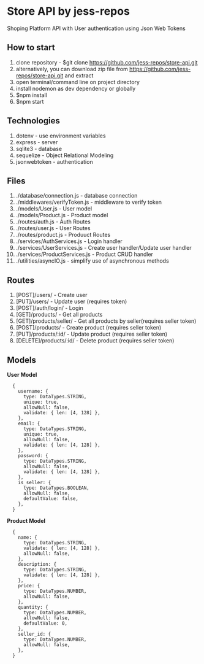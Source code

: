 # Store API by jess-repos

Shoping Platform API with User authentication using Json Web Tokens

## How to start

1. clone repository - $git clone https://github.com/jess-repos/store-api.git
2. alternatively, you can download zip file from https://github.com/jess-repos/store-api.git and extract
3. open terminal/command line on project directory
4. install nodemon as dev dependency or globally
5. $npm install
6. $npm start

## Technologies

1. dotenv - use environment variables
2. express - server
3. sqlite3 - database
4. sequelize - Object Relational Modeling
5. jsonwebtoken - authentication

## Files

1. ./database/connection.js - database connection
2. ./middlewares/verifyToken.js - middleware to verify token
3. ./models/User.js - User model
4. ./models/Product.js - Product model
5. ./routes/auth.js - Auth Routes
6. ./routes/user.js - User Routes
7. ./routes/product.js - Produuct Routes
8. ./services/AuthServices.js - Login handler
9. ./services/UserServices.js - Create user handler/Update user handler
10. ./services/ProductServices.js - Product CRUD handler
11. ./utilities/asyncIO.js - simplify use of asynchronous methods

## Routes

1. [POST]/users/ - Create user
2. [PUT]/users/ - Update user (requires token)
3. [POST]/auth/login/ - Login
4. [GET]/products/ - Get all products
5. [GET]/products/seller/ - Get all products by seller(requires seller token)
6. [POST]/products/ - Create product (requires seller token)
7. [PUT]/products/:id/ - Update product (requires seller token)
8. [DELETE]/products/:id/ - Delete product (requires seller token)

## Models

**User Model**

```
  {
    username: {
      type: DataTypes.STRING,
      unique: true,
      allowNull: false,
      validate: { len: [4, 128] },
    },
    email: {
      type: DataTypes.STRING,
      unique: true,
      allowNull: false,
      validate: { len: [4, 128] },
    },
    password: {
      type: DataTypes.STRING,
      allowNull: false,
      validate: { len: [4, 128] },
    },
    is_seller: {
      type: DataTypes.BOOLEAN,
      allowNull: false,
      defaultValue: false,
    },
  }
```

**Product Model**

```
  {
    name: {
      type: DataTypes.STRING,
      validate: { len: [4, 128] },
      allowNull: false,
    },
    description: {
      type: DataTypes.STRING,
      validate: { len: [4, 128] },
    },
    price: {
      type: DataTypes.NUMBER,
      allowNull: false,
    },
    quantity: {
      type: DataTypes.NUMBER,
      allowNull: false,
      defaultValue: 0,
    },
    seller_id: {
      type: DataTypes.NUMBER,
      allowNull: false,
    },
  }
```
